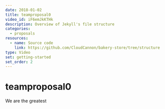 ```yaml
---
date: 2018-01-02
title: teamproposal0
video_id: iF6emJkKTHk
description: Overview of Jekyll's file structure
categories:
  - proposals
resources:
  - name: Source code
    link: https://github.com/CloudCannon/bakery-store/tree/structure
type: Video
set: getting-started
set_order: 2
---
```

# teamproposal0
We are the greatest
